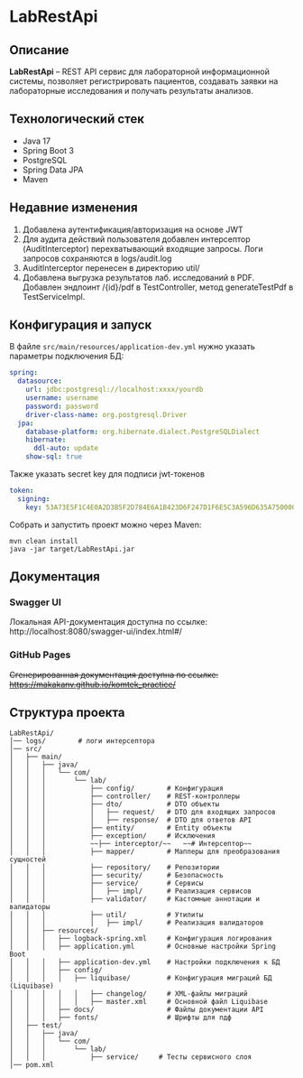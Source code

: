 # LabRestApi

## Описание  
**LabRestApi** – REST API сервис для лабораторной информационной системы, позволяет регистрировать пациентов, создавать заявки на лабораторные исследования и получать результаты анализов.

## Технологический стек
* Java 17
* Spring Boot 3
* PostgreSQL
* Spring Data JPA
* Maven  

## Недавние изменения
1. Добавлена аутентификация/авторизация на основе JWT
2. Для аудита действий пользователя добавлен интерсептор (AuditInterceptor) перехватывающий входящие запросы. Логи запросов сохраняются в logs/audit.log
  1. AuditInterceptor перенесен в директорию util/
3. Добавлена выгрузка результатов лаб. исследований в PDF. Добавлен эндпоинт /{id}/pdf в TestController, метод generateTestPdf в TestServiceImpl.

## Конфигурация и запуск 
В файле `src/main/resources/application-dev.yml` нужно указать параметры подключения БД:  

```yaml
spring:
  datasource:
    url: jdbc:postgresql://localhost:xxxx/yourdb
    username: username
    password: password
    driver-class-name: org.postgresql.Driver
  jpa:
    database-platform: org.hibernate.dialect.PostgreSQLDialect
    hibernate:
      ddl-auto: update
    show-sql: true
```

Также указать secret key для подписи jwt-токенов

```yaml
token:
  signing:
    key: 53A73E5F1C4E0A2D3B5F2D784E6A1B423D6F247D1F6E5C3A596D635A75000000
```

Собрать и запустить проект можно через Maven:
```
mvn clean install
java -jar target/LabRestApi.jar
```

## Документация

### Swagger UI
Локальная API-документация доступна по ссылке:
http://localhost:8080/swagger-ui/index.html#/

### GitHub Pages
~~Сгенерированная документация доступна по ссылке: 
https://makakanv.github.io/komtek_practice/~~

## Структура проекта

```
LabRestApi/
│── logs/        # логи интерсептора
│── src/
│   ├── main/
│   │   ├── java/
│   │   │   └── com/
│   │   │       └── lab/
│   │   │           ├── config/        # Конфигурация
│   │   │           ├── controller/    # REST-контроллеры
│   │   │           ├── dto/           # DTO объекты
│   │   │           │   ├── request/   # DTO для входящих запросов
│   │   │           │   ├── response/  # DTO для ответов API
│   │   │           ├── entity/        # Entity объекты
│   │   │           ├── exception/     # Исключения
│   │   │           ~~├── interceptor/~~   ~~# Интерсептор~~
│   │   │           ├── mapper/        # Мапперы для преобразования сущностей
│   │   │           ├── repository/    # Репозитории
│   │   │           ├── security/      # Безопасность
│   │   │           ├── service/       # Сервисы
│   │   │           │   ├── impl/      # Реализация сервисов
│   │   │           ├── validator/     # Кастомные аннотации и валидаторы
│   │   │           ├── util/          # Утилиты
│   │   │           │   ├── impl/      # Реализация валидаторов
│   │   ├── resources/
│   │   │   ├── logback-spring.xml     # Конфигурация логирования
│   │   │   ├── application.yml        # Основные настройки Spring Boot
│   │   │   ├── application-dev.yml    # Настройки подключения к БД
│   │   │   ├── config/
│   │   │   │   ├── liquibase/         # Конфигурация миграций БД (Liquibase)
│   │   │   │   │   ├── changelog/     # XML-файлы миграций
│   │   │   │   │   ├── master.xml     # Основной файл Liquibase
│   │   │   ├── docs/                  # Файлы документации API 
│   │   │   ├── fonts/                 # Шрифты для пдф 
│   ├── test/
│   │   ├── java/
│   │   │   └── com/
│   │   │       └── lab/
│   │   │           ├── service/     # Тесты сервисного слоя
│── pom.xml
```
